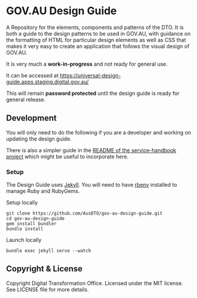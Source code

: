 # GOV.AU Design Guide

A Repository for the elements, components and patterns of the DTO. It is both a guide to the design patterns to be used in GOV.AU, with guidance on the formatting of HTML for particular design elements as well as CSS that makes it very easy to create an application that follows the visual design of GOV.AU.

It is very much a **work-in-progress** and not ready for general use.

It can be accessed at https://universal-design-guide.apps.staging.digital.gov.au/

This will remain **password protected** until the design guide is ready for general release.

## Development

You will only need to do the following if you are a developer and working on updating the design guide.

There is also a simpler guide in the [README of the service-handbook project](https://github.com/AusDTO/service-handbook/blob/gh-pages/README.md) which might be useful to incorporate here.

### Setup

The Design Guide uses [Jekyll](http://jekyllrb.com/). You will need to have [rbenv](https://github.com/rbenv/rbenv) installed to manage Ruby and RubyGems.

Setup locally

```
git clone https://github.com/AusDTO/gov-au-design-guide.git
cd gov-au-design-guide
gem install bundler
bundle install
```

Launch locally

```
bundle exec jekyll serve --watch
```

## Copyright & License

Copyright Digital Transformation Office. Licensed under the MIT license. See LICENSE file for more details.
